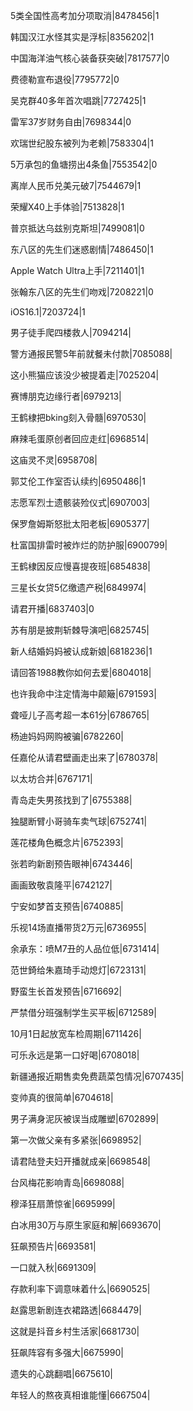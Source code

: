 5类全国性高考加分项取消|8478456|1

韩国汉江水怪其实是浮标|8356202|1

中国海洋油气核心装备获突破|7817577|0

费德勒宣布退役|7795772|0

吴克群40多年首次唱跳|7727425|1

雷军37岁财务自由|7698344|0

欢瑞世纪股东被列为老赖|7583304|1

5万承包的鱼塘捞出4条鱼|7553542|0

离岸人民币兑美元破7|7544679|1

荣耀X40上手体验|7513828|1

普京抵达乌兹别克斯坦|7499081|0

东八区的先生们迷惑剧情|7486450|1

Apple Watch Ultra上手|7211401|1

张翰东八区的先生们吻戏|7208221|0

iOS16.1|7203724|1

男子徒手爬四楼救人|7094214|

警方通报民警5年前就餐未付款|7085088|

这小熊猫应该没少被提着走|7025204|

赛博朋克边缘行者|6979213|

王鹤棣把bking刻入骨髓|6970530|

麻辣毛蛋原创者回应走红|6968514|

这庙灵不灵|6958708|

郭艾伦工作室否认续约|6950486|1

志愿军烈士遗骸装殓仪式|6907003|

保罗詹姆斯怒批太阳老板|6905377|

杜富国排雷时被炸烂的防护服|6900799|

王鹤棣因反应慢喜提夜班|6854838|

三星长女贷5亿缴遗产税|6849974|

请君开播|6837403|0

苏有朋是披荆斩棘导演吧|6825745|

新人结婚妈妈被认成新娘|6818236|1

请回答1988教你如何去爱|6804018|

也许我命中注定情海中颠簸|6791593|

聋哑儿子高考超一本61分|6786765|

杨迪妈妈网购被骗|6782260|

任嘉伦从请君壁画走出来了|6780378|

以太坊合并|6767171|

青岛走失男孩找到了|6755388|

独腿断臂小哥骑车卖气球|6752741|

莲花楼角色概念片|6752393|

张若昀新剧预告眼神|6743446|

画画致敬袁隆平|6742127|

宁安如梦首支预告|6740885|

乐视14场直播带货2万元|6736955|

余承东：喷M7丑的人品位低|6731414|

范世錡给朱嘉琦手动熄灯|6723131|

野蛮生长首发预告|6716692|

严禁借分班强制学生买平板|6712589|

10月1日起放宽车检周期|6711426|

可乐永远是第一口好喝|6708018|

新疆通报近期售卖免费蔬菜包情况|6707435|

变帅真的很简单|6704618|

男子满身泥灰被误当成雕塑|6702899|

第一次做父亲有多紧张|6698952|

请君陆登夫妇开播就成亲|6698548|

台风梅花影响青岛|6698088|

穆泽狂扇萧惊雀|6695999|

白冰用30万与原生家庭和解|6693670|

狂飙预告片|6693581|

一口就入秋|6691309|

存款利率下调意味着什么|6690525|

赵露思新剧连衣裙路透|6684479|

这就是抖音乡村生活家|6681730|

狂飙阵容有多强大|6675990|

遗失的心跳翻唱|6675610|

年轻人的熬夜真相谁能懂|6667504|

